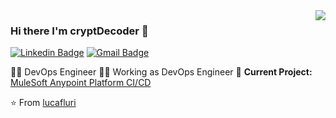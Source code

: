 <img align='right' src="https://github-readme-stats.vercel.app/api?username=cryptDecoder&show_icons=true">

### Hi there I'm cryptDecoder :lemon:

[![Linkedin Badge](https://img.shields.io/badge/-pruthvirajs2-blue?style=flat-square&logo=Linkedin&logoColor=white&link=https://www.linkedin.com/in/pruthvirajs2/)](https://www.linkedin.com/in/pruthvirajs2/)
[![Gmail Badge](https://img.shields.io/badge/-pruthvirajs2007@gmail.com-c14438?style=flat-square&logo=Gmail&logoColor=white&link=mailto:pruthvirajs2007@gmail.com)](mailto:pruthvirajs2007@gmail.com)
  
👨‍💻 DevOps Engineer 
👨‍🎓 Working as DevOps Engineer 
🚧 **Current Project:** [MuleSoft Anypoint Platform CI/CD](git@github.com:cryptDecoder/MuleSoft-Anyplatform-CLI-CICD.git)

⭐️ From [lucafluri](https://github.com/cryptDecoder/)
